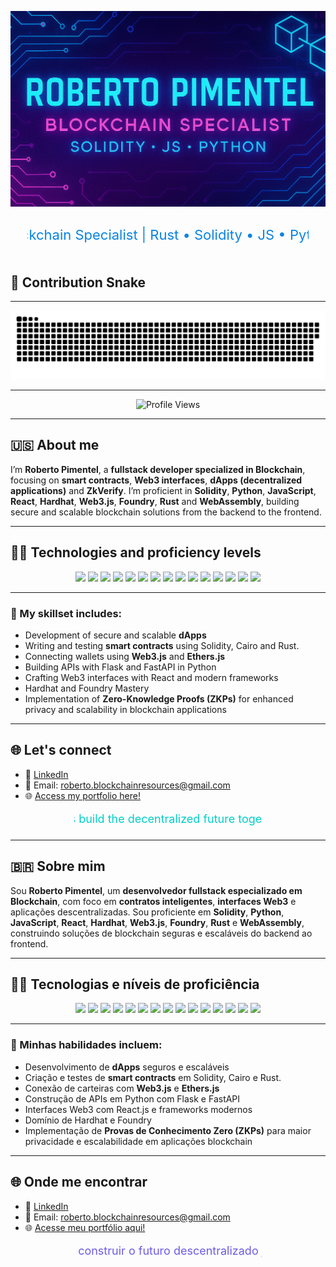 <p align="center">
  <img src="./assets/banner.png" alt="Banner Roberto Pimentel" style="animation: pulse 2s infinite; max-width: 100%;" />
</p>

<p align="center">
  <svg width="450" height="60">
    <text x="50%" y="50%" dominant-baseline="middle" text-anchor="middle" font-size="22" fill="#0984e3">
      Blockchain Specialist | Rust • Solidity • JS • Python
    </text>
  </svg>
</p>


## 🐍 Contribution Snake

---

<div align="center">
<img src="https://raw.githubusercontent.com/beto-rocha-blockchain/beto-rocha-blockchain/output/github-contribution-grid-snake.svg" alt="Snake animation" />
</div>

---

<p align="center">
<img src="https://komarev.com/ghpvc/?username=beto-rocha-blockchain&style=flat-square&color=blue" alt="Profile Views" />
</p>

---

## 🇺🇸 About me

I’m **Roberto Pimentel**, a **fullstack developer specialized in Blockchain**, focusing on **smart contracts**, **Web3 interfaces**, **dApps (decentralized applications)** and **ZkVerify**. I’m proficient in **Solidity**, **Python**, **JavaScript**, **React**, **Hardhat**, **Web3.js**, **Foundry**, **Rust** and **WebAssembly**, building secure and scalable blockchain solutions from the backend to the frontend.

---

## 🚀🥋 Technologies and proficiency levels

<p align="center">
  <img src="https://img.shields.io/badge/Solidity-Expert-000000?style=for-the-badge&labelColor=363636&logo=solidity&logoColor=white" />
  <img src="https://img.shields.io/badge/Python-Advanced-800080?style=for-the-badge&labelColor=3776AB&logo=python&logoColor=FFD845" />
  <img src="https://img.shields.io/badge/JavaScript-Expert-000000?style=for-the-badge&labelColor=F7DF1E&logo=javascript&logoColor=000000" />
  <img src="https://img.shields.io/badge/React-Advanced-800080?style=for-the-badge&labelColor=61DAFB&logo=react&logoColor=000000" />
  <img src="https://img.shields.io/badge/Hardhat-Expert-000000?style=for-the-badge&labelColor=F3C915&logo=ethereum&logoColor=000000" />
  <img src="https://img.shields.io/badge/Web3.js-Expert-000000?style=for-the-badge&labelColor=F16822&logo=web3dotjs&logoColor=ffffff" />
  <img src="https://img.shields.io/badge/Foundry-Expert-000000?style=for-the-badge&labelColor=333333&logo=foundry&logoColor=ffffff" />
  <img src="https://img.shields.io/badge/Rust-Expert-000000?style=for-the-badge&labelColor=000000&logo=rust&logoColor=DEA584" />
  <img src="https://img.shields.io/badge/ZkVerify-Expert-000000?style=for-the-badge&labelColor=000000&logo=rust&logoColor=DEA584" />
  <img src="https://img.shields.io/badge/HTML5-Expert-000000?style=for-the-badge&labelColor=E34F26&logo=html5&logoColor=white" />
  <img src="https://img.shields.io/badge/CSS3-Expert-000000?style=for-the-badge&labelColor=1572B6&logo=css3&logoColor=white" />
  <img src="https://img.shields.io/badge/Git-Expert-000000?style=for-the-badge&labelColor=F05032&logo=git&logoColor=white" />
  <img src="https://img.shields.io/badge/GitHub-Expert-000000?style=for-the-badge&labelColor=181717&logo=github&logoColor=white" />
  <img src="https://img.shields.io/badge/Node.js-Expert-000000?style=for-the-badge&labelColor=339933&logo=node.js&logoColor=white" />
  <img src="https://img.shields.io/badge/WebAssembly-Expert-000000?style=for-the-badge&labelColor=654FF0&logo=webassembly&logoColor=white" />  
</p>

---

### 💼 My skillset includes:

- Development of secure and scalable **dApps**
- Writing and testing **smart contracts** using Solidity, Cairo and Rust.
- Connecting wallets using **Web3.js** and **Ethers.js**
- Building APIs with Flask and FastAPI in Python
- Crafting Web3 interfaces with React and modern frameworks
- Hardhat and Foundry Mastery
- Implementation of **Zero-Knowledge Proofs (ZKPs)** for enhanced privacy and scalability in blockchain applications

---

## 🌐 Let's connect

- 💼 [LinkedIn](https://www.linkedin.com/in/robertoblockchainresources)
- 📧 Email: roberto.blockchainresources@gmail.com
- 🌐 [Access my portfolio here!](https://beto-rocha-blockchain.github.io/beto-rocha-blockchain/)

<p align="center">
  <svg width="300" height="30">
    <text x="50%" y="50%" dominant-baseline="middle" text-anchor="middle" font-size="18" fill="#00cec9">
      Let's build the decentralized future together!
    </text>
  </svg>
</p>

---

## 🇧🇷 Sobre mim

Sou **Roberto Pimentel**, um **desenvolvedor fullstack especializado em Blockchain**, com foco em **contratos inteligentes**, **interfaces Web3** e aplicações descentralizadas. Sou proficiente em **Solidity**, **Python**, **JavaScript**, **React**, **Hardhat**, **Web3.js**, **Foundry**, **Rust** e **WebAssembly**, construindo soluções de blockchain seguras e escaláveis ​​do backend ao frontend.

---

## 🚀🥋 Tecnologias e níveis de proficiência

<p align="center">
  <img src="https://img.shields.io/badge/Solidity-Especialista-000000?style=for-the-badge&labelColor=363636&logo=solidity&logoColor=white" />
  <img src="https://img.shields.io/badge/Python-Advanced-800080?style=for-the-badge&labelColor=3776AB&logo=python&logoColor=FFD845" />
  <img src="https://img.shields.io/badge/JavaScript-Especialista-000000?style=for-the-badge&labelColor=F7DF1E&logo=javascript&logoColor=000000" />
  <img src="https://img.shields.io/badge/React-Avançado-800080?style=for-the-badge&labelColor=61DAFB&logo=react&logoColor=000000" />
  <img src="https://img.shields.io/badge/Hardhat-Especialista-000000?style=for-the-badge&labelColor=F3C915&logo=ethereum&logoColor=000000" />
  <img src="https://img.shields.io/badge/Web3.js-Especialista-000000?style=for-the-badge&labelColor=F16822&logo=web3dotjs&logoColor=ffffff" />
  <img src="https://img.shields.io/badge/Foundry-Especialista-000000?style=for-the-badge&labelColor=333333&logo=foundry&logoColor=ffffff" />
  <img src="https://img.shields.io/badge/Rust-Especialista-000000?style=for-the-badge&labelColor=000000&logo=rust&logoColor=DEA584" />
  <img src="https://img.shields.io/badge/ZkVerify-Especialista-000000?style=for-the-badge&labelColor=000000&logo=rust&logoColor=DEA584" />
  <img src="https://img.shields.io/badge/HTML5-Especialista-000000?style=for-the-badge&labelColor=E34F26&logo=html5&logoColor=white" />
  <img src="https://img.shields.io/badge/CSS3-Especialista-000000?style=for-the-badge&labelColor=1572B6&logo=css3&logoColor=white" />
  <img src="https://img.shields.io/badge/Git-Especialista-000000?style=for-the-badge&labelColor=F05032&logo=git&logoColor=white" />
  <img src="https://img.shields.io/badge/GitHub-Especialista-000000?style=for-the-badge&labelColor=181717&logo=github&logoColor=white" />
  <img src="https://img.shields.io/badge/Node.js-Especialista-000000?style=for-the-badge&labelColor=339933&logo=node.js&logoColor=white" />
  <img src="https://img.shields.io/badge/WebAssembly-Especialista-000000?style=for-the-badge&labelColor=654FF0&logo=webassembly&logoColor=white" />
</p>

---

### 💼 Minhas habilidades incluem:

- Desenvolvimento de **dApps** seguros e escaláveis
- Criação e testes de **smart contracts** em Solidity, Cairo e Rust.
- Conexão de carteiras com **Web3.js** e **Ethers.js**
- Construção de APIs em Python com Flask e FastAPI
- Interfaces Web3 com React.js e frameworks modernos
- Domínio de Hardhat e Foundry
- Implementação de **Provas de Conhecimento Zero (ZKPs)** para maior privacidade e escalabilidade em aplicações blockchain

---

## 🌐 Onde me encontrar

- 💼 [LinkedIn](https://www.linkedin.com/in/robertoblockchainresources)
- 📧 Email: roberto.blockchainresources@gmail.com
- 🌐 [Acesse meu portfólio aqui!](https://beto-rocha-blockchain.github.io/beto-rocha-blockchain/)

<p align="center">
  <svg width="300" height="30">
    <text x="50%" y="50%" dominant-baseline="middle" text-anchor="middle" font-size="18" fill="#6c5ce7">
      Vamos construir o futuro descentralizado juntos!
    </text>
  </svg>
</p>

